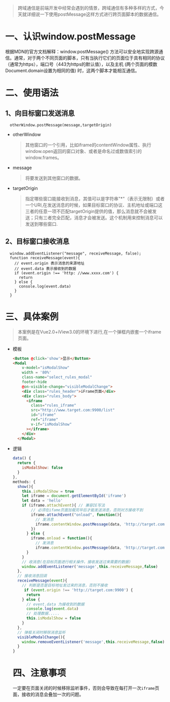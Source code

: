 > 跨域通信是前端开发中经常会遇到的情景，跨域通信有多种多样的方式，今天就详细说一下使用postMessage这样方式进行跨页面脚本的数据通信。
# 一、认识window.postMessage
根据MDN的官方文档解释：window.postMessage() 方法可以安全地实现跨源通信。通常，对于两个不同页面的脚本，只有当执行它们的页面位于具有相同的协议（通常为https），端口号（443为https的默认值），以及主机  (两个页面的模数 Document.domain设置为相同的值) 时，这两个脚本才能相互通信。
# 二、使用语法
## 1、向目标窗口发送消息
  ```
    otherWindow.postMessage(message,targetOrigin)
  ```
- otherWindow
  > 其他窗口的一个引用，比如iframe的contentWindow属性、执行window.open返回的窗口对象、或者是命名过或数值索引的window.frames。
- message
  > 将要发送到其他窗口的数据。
- targetOrigin
  > 指定哪些窗口能接收到消息，其值可以是字符串"*"（表示无限制）或者一个URI,在发送消息的时候，如果目标窗口的协议、主机地址或端口这三者的任意一项不匹配targetOrigin提供的值，那么消息就不会被发送；只有三者完全匹配，消息才会被发送。这个机制用来控制消息可以发送到哪些窗口.

## 2、目标窗口接收消息
  ```
    window.addEventListener("message", receiveMessage, false);
    function receiveMessage(event){
      // event.origin 表示消息的来源地址
      // event.data 表示接收到的数据
      if (event.origin !== 'http: //www.xxxx.com') {
        return
      } else { 
        console.log(event.data)
      }
    }
  ```

# 三、具体案例
> 本案例是在Vue2.0+iView3.0的环境下进行,在一个弹框内嵌套一个iframe页面。

- 模板
  ```html
  <Button @click='show'>显示</Button>
  <Modal
      v-model="isModalShow"
      width = '80%'
      class-name="select_rules_modal"
      footer-hide
      @on-visible-change="visibleModalChange">
      <div class="rules_header">iFrame页面</div>
      <div class="rules_body">
        <iframe
          class="rules_iframe"
          src="http://www.target.com:9900/list"
          id="iframe"
          ref="iframe"
          v-if="isModalShow"
        ></iframe>
      </div>
    </Modal>
  ```
- 逻辑
  ```javascript
  data() {
    return {
      isModalShow: false
    }
  },
  methods: {
    show(){
      this.isModalShow = true
      let iframe = document.getElementById('iframe')
      let data = 'hello'
      if (iframe.attachEvent){ // 兼容IE写法
          // 必须在ifame页面加载完毕后才能发送消息，否则对方接收不到
          iframe.attachEvent("onload", function(){
            // 发消息
            iframe.contentWindow.postMessage(data, 'http://target.com:9900')
          })
        } else {
          iframe.onload = function(){
            // 发消息
            iframe.contentWindow.postMessage(data, 'http://target.com:9900')
        }
      }
      // 收消息(在目标页面进行相关操作，接收发送过来需要的数据) 
      window.addEventListener('message',this.receiveMessage,false)
    },
    // 接收消息回调
    receiveMessage(event){
      // 判断是否是目标地址发过来的消息，否则不接收
       if (event.origin !== 'http://target.com:9900') {
        return
      } else {
        // event.data 为接收到的数据
        console.log(event.data)
        // 处理数据.....
        this.isModalShow = false
      }
    },
    // 弹框关闭时移除消息监听
    visibleModalChange(){
      window.removeEventListener('message',this.receiveMessage,false)
    }
  }
  ```
  # 四、注意事项
  一定要在页面关闭的时候移除监听事件，否则会导致在每打开一次`iframe`页面，接收的消息会叠加一次的问题。